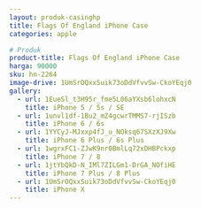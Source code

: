 ```yaml
---
layout: produk-casinghp
title: Flags Of England iPhone Case
categories: apple

# Produk
product-title: Flags Of England iPhone Case
harga: 90000
sku: hn-2264
image-drive: 1UmSrOQxxSuik73oDdVfvvSw-CkoYEqj0
gallery:
  - url: 1EueSl_t3H95r_fme5L06aYXsb6lohxcN
    title: iPhone 5 / 5s / SE
  - url: 1unvl1df-1Bu2_mZ4gcwrTMMS7-rjISzb
    title: iPhone 6 / 6s
  - url: 1YYCyJ-MJxxp4fJ_u_NOksq67SXzXJ9Xw
    title: iPhone 6 Plus / 6s Plus
  - url: 1wgrxFC1-ZJwK9nr0BmlLq72xDHBPckxp
    title: iPhone 7 / 8
  - url: 1jtYbQkD-N_IMl7ZILGm1-DrGA_NOfiHE
    title: iPhone 7 Plus / 8 Plus
  - url: 1UmSrOQxxSuik73oDdVfvvSw-CkoYEqj0
    title: iPhone X
---
```

